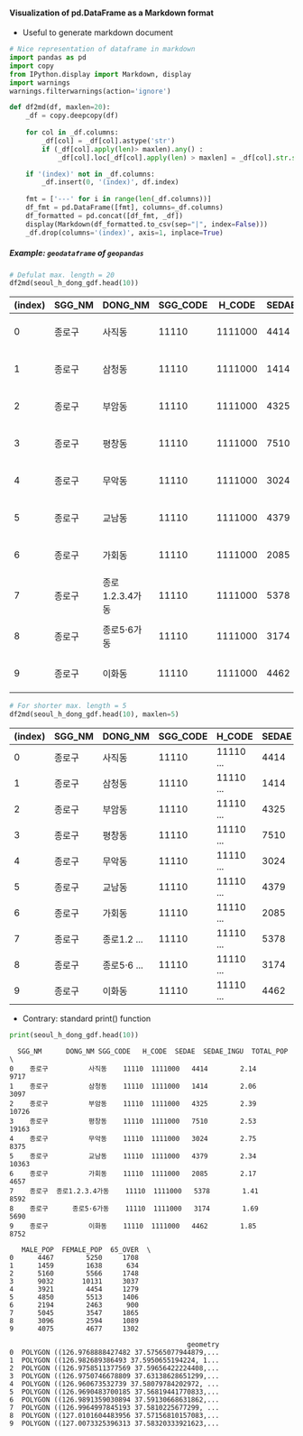 
#### Visualization of pd.DataFrame as a Markdown format
* Useful to generate markdown document


```python
# Nice representation of dataframe in markdown
import pandas as pd
import copy
from IPython.display import Markdown, display
import warnings
warnings.filterwarnings(action='ignore')

def df2md(df, maxlen=20):
    _df = copy.deepcopy(df)
    
    for col in _df.columns:
        _df[col] = _df[col].astype('str')
        if (_df[col].apply(len)> maxlen).any() :
            _df[col].loc[_df[col].apply(len) > maxlen] = _df[col].str.slice(stop=maxlen) + ' ...'

    if '(index)' not in _df.columns:
        _df.insert(0, '(index)', df.index)
        
    fmt = ['---' for i in range(len(_df.columns))]
    df_fmt = pd.DataFrame([fmt], columns=_df.columns)
    df_formatted = pd.concat([df_fmt, _df])
    display(Markdown(df_formatted.to_csv(sep="|", index=False)))
    _df.drop(columns='(index)', axis=1, inplace=True)
```

##### Example: `geodataframe` of `geopandas` 


```python
# Defulat max. length = 20
df2md(seoul_h_dong_gdf.head(10))  
```


(index)|SGG_NM|DONG_NM|SGG_CODE|H_CODE|SEDAE|SEDAE_INGU|TOTAL_POP|MALE_POP|FEMALE_POP|65_OVER|geometry
---|---|---|---|---|---|---|---|---|---|---|---
0|종로구|사직동|11110|1111000|4414|2.14|9717|4467|5250|1708|POLYGON ((126.976888 ...
1|종로구|삼청동|11110|1111000|1414|2.06|3097|1459|1638|634|POLYGON ((126.982689 ...
2|종로구|부암동|11110|1111000|4325|2.39|10726|5160|5566|1748|POLYGON ((126.975851 ...
3|종로구|평창동|11110|1111000|7510|2.53|19163|9032|10131|3037|POLYGON ((126.975074 ...
4|종로구|무악동|11110|1111000|3024|2.75|8375|3921|4454|1279|POLYGON ((126.960673 ...
5|종로구|교남동|11110|1111000|4379|2.34|10363|4850|5513|1406|POLYGON ((126.969048 ...
6|종로구|가회동|11110|1111000|2085|2.17|4657|2194|2463|900|POLYGON ((126.989135 ...
7|종로구|종로1.2.3.4가동|11110|1111000|5378|1.41|8592|5045|3547|1865|POLYGON ((126.996499 ...
8|종로구|종로5·6가동|11110|1111000|3174|1.69|5690|3096|2594|1089|POLYGON ((127.010160 ...
9|종로구|이화동|11110|1111000|4462|1.85|8752|4075|4677|1302|POLYGON ((127.007332 ...




```python
# For shorter max. length = 5
df2md(seoul_h_dong_gdf.head(10), maxlen=5)  
```


(index)|SGG_NM|DONG_NM|SGG_CODE|H_CODE|SEDAE|SEDAE_INGU|TOTAL_POP|MALE_POP|FEMALE_POP|65_OVER|geometry
---|---|---|---|---|---|---|---|---|---|---|---
0|종로구|사직동|11110|11110 ...|4414|2.14|9717|4467|5250|1708|POLYG ...
1|종로구|삼청동|11110|11110 ...|1414|2.06|3097|1459|1638|634|POLYG ...
2|종로구|부암동|11110|11110 ...|4325|2.39|10726|5160|5566|1748|POLYG ...
3|종로구|평창동|11110|11110 ...|7510|2.53|19163|9032|10131|3037|POLYG ...
4|종로구|무악동|11110|11110 ...|3024|2.75|8375|3921|4454|1279|POLYG ...
5|종로구|교남동|11110|11110 ...|4379|2.34|10363|4850|5513|1406|POLYG ...
6|종로구|가회동|11110|11110 ...|2085|2.17|4657|2194|2463|900|POLYG ...
7|종로구|종로1.2 ...|11110|11110 ...|5378|1.41|8592|5045|3547|1865|POLYG ...
8|종로구|종로5·6 ...|11110|11110 ...|3174|1.69|5690|3096|2594|1089|POLYG ...
9|종로구|이화동|11110|11110 ...|4462|1.85|8752|4075|4677|1302|POLYG ...



* Contrary: standard print() function


```python
print(seoul_h_dong_gdf.head(10))
```

      SGG_NM      DONG_NM SGG_CODE   H_CODE  SEDAE  SEDAE_INGU  TOTAL_POP  \
    0    종로구          사직동    11110  1111000   4414        2.14       9717   
    1    종로구          삼청동    11110  1111000   1414        2.06       3097   
    2    종로구          부암동    11110  1111000   4325        2.39      10726   
    3    종로구          평창동    11110  1111000   7510        2.53      19163   
    4    종로구          무악동    11110  1111000   3024        2.75       8375   
    5    종로구          교남동    11110  1111000   4379        2.34      10363   
    6    종로구          가회동    11110  1111000   2085        2.17       4657   
    7    종로구  종로1.2.3.4가동    11110  1111000   5378        1.41       8592   
    8    종로구      종로5·6가동    11110  1111000   3174        1.69       5690   
    9    종로구          이화동    11110  1111000   4462        1.85       8752   
    
       MALE_POP  FEMALE_POP  65_OVER  \
    0      4467        5250     1708   
    1      1459        1638      634   
    2      5160        5566     1748   
    3      9032       10131     3037   
    4      3921        4454     1279   
    5      4850        5513     1406   
    6      2194        2463      900   
    7      5045        3547     1865   
    8      3096        2594     1089   
    9      4075        4677     1302   
    
                                                geometry  
    0  POLYGON ((126.9768888427482 37.57565077944879,...  
    1  POLYGON ((126.982689386493 37.5950655194224, 1...  
    2  POLYGON ((126.9758511377569 37.59656422224408,...  
    3  POLYGON ((126.9750746678809 37.63138628651299,...  
    4  POLYGON ((126.960673532739 37.58079784202972, ...  
    5  POLYGON ((126.9690483700185 37.56819441770833,...  
    6  POLYGON ((126.9891359030894 37.59130668631862,...  
    7  POLYGON ((126.9964997845193 37.5810225677299, ...  
    8  POLYGON ((127.0101604483956 37.57156810157083,...  
    9  POLYGON ((127.0073325396313 37.58320333921623,...  

